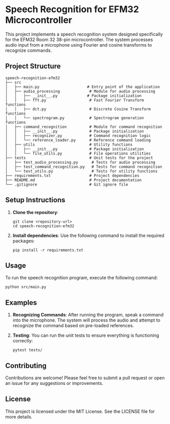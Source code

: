 # Speech Recognition for EFM32 Microcontroller

This project implements a speech recognition system designed specifically for the EFM32 Room 32 38-pin microcontroller. The system processes audio input from a microphone using Fourier and cosine transforms to recognize commands.

## Project Structure

```
speech-recognition-efm32
├── src
│   ├── main.py                     # Entry point of the application
│   ├── audio_processing             # Module for audio processing
│   │   ├── __init__.py             # Package initialization
│   │   ├── fft.py                   # Fast Fourier Transform functions
│   │   ├── dct.py                   # Discrete Cosine Transform functions
│   │   └── spectrogram.py           # Spectrogram generation functions
│   ├── command_recognition          # Module for command recognition
│   │   ├── __init__.py              # Package initialization
│   │   ├── recognizer.py            # Command recognition logic
│   │   └── reference_loader.py      # Reference command loading
│   ├── utils                        # Utility functions
│   │   ├── __init__.py              # Package initialization
│   │   └── file_utils.py            # File operations utilities
├── tests                            # Unit tests for the project
│   ├── test_audio_processing.py      # Tests for audio processing
│   ├── test_command_recognition.py   # Tests for command recognition
│   └── test_utils.py                 # Tests for utility functions
├── requirements.txt                 # Project dependencies
├── README.md                        # Project documentation
└── .gitignore                       # Git ignore file
```

## Setup Instructions

1. **Clone the repository**:
   ```
   git clone <repository-url>
   cd speech-recognition-efm32
   ```

2. **Install dependencies**:
   Use the following command to install the required packages:
   ```
   pip install -r requirements.txt
   ```

## Usage

To run the speech recognition program, execute the following command:
```
python src/main.py
```

## Examples

1. **Recognizing Commands**:
   After running the program, speak a command into the microphone. The system will process the audio and attempt to recognize the command based on pre-loaded references.

2. **Testing**:
   You can run the unit tests to ensure everything is functioning correctly:
   ```
   pytest tests/
   ```

## Contributing

Contributions are welcome! Please feel free to submit a pull request or open an issue for any suggestions or improvements.

## License

This project is licensed under the MIT License. See the LICENSE file for more details.